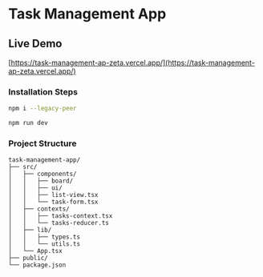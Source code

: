 # Task Management App

## Live Demo

[https://task-management-ap-zeta.vercel.app/](https://task-management-ap-zeta.vercel.app/)

### Installation Steps

```bash
npm i --legacy-peer
```

```bash
npm run dev
```


### Project Structure
```
task-management-app/
├── src/
│   ├── components/
│   │   ├── board/         
│   │   ├── ui/           
│   │   ├── list-view.tsx  
│   │   └── task-form.tsx  
│   ├── contexts/
│   │   ├── tasks-context.tsx  
│   │   └── tasks-reducer.ts     
│   ├── lib/
│   │   ├── types.ts           
│   │   └── utils.ts           
│   └── App.tsx              
├── public/                 
└── package.json            
```


